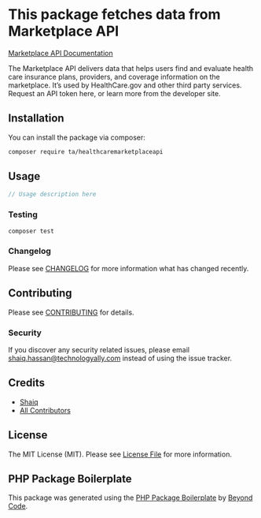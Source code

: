 # This package fetches data from Marketplace API

[Marketplace API Documentation](https://marketplaceapicms.docs.apiary.io/#introduction/quickstart/search-for-health-insurance-plans)

The Marketplace API delivers data that helps users find and evaluate health care insurance plans, providers, and coverage information on the marketplace. It’s used by HealthCare.gov and other third party services. Request an API token here, or learn more from the developer site.

## Installation

You can install the package via composer:

```bash
composer require ta/healthcaremarketplaceapi
```

## Usage

```php
// Usage description here
```

### Testing

```bash
composer test
```

### Changelog

Please see [CHANGELOG](CHANGELOG.md) for more information what has changed recently.

## Contributing

Please see [CONTRIBUTING](CONTRIBUTING.md) for details.

### Security

If you discover any security related issues, please email shaiq.hassan@technologyally.com instead of using the issue tracker.

## Credits

-   [Shaiq](https://github.com/ta)
-   [All Contributors](../../contributors)

## License

The MIT License (MIT). Please see [License File](LICENSE.md) for more information.

## PHP Package Boilerplate

This package was generated using the [PHP Package Boilerplate](https://laravelpackageboilerplate.com) by [Beyond Code](http://beyondco.de/).
